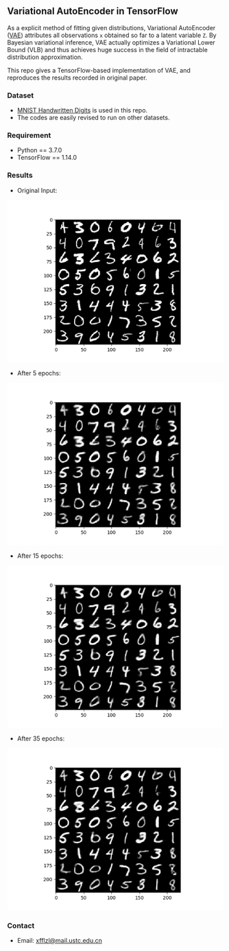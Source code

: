 ## Variational AutoEncoder in TensorFlow

As a explicit method of fitting given distributions, Variational AutoEncoder ([VAE](https://arxiv.org/abs/1312.6114v10)) attributes all observations `x` obtained so far to a latent variable `Z`. By Bayesian variational inference, VAE actually optimizes a Variational Lower Bound (VLB) and thus achieves huge success in the field of intractable distribution approximation.

This repo gives a TensorFlow-based implementation of VAE, and reproduces the results recorded in original paper.

### Dataset

* [MNIST Handwritten Digits](https://cs.nyu.edu/~roweis/data/mnist_all.mat) is used in this repo.
* The codes are easily revised to run on other datasets.

### Requirement

* Python == 3.7.0
* TensorFlow == 1.14.0

### Results

* Original Input: 

![](https://github.com/xfflzl/tf-VAE/raw/master/results/original_X.png)

* After 5 epochs: 

![](https://github.com/xfflzl/tf-VAE/raw/master/results/generated_X_epoch_5.png)

* After 15 epochs: 

![](https://github.com/xfflzl/tf-VAE/raw/master/results/generated_X_epoch_15.png)

* After 35 epochs: 

![](https://github.com/xfflzl/tf-VAE/raw/master/results/generated_X_epoch_35.png)

### Contact

* Email: xfflzl@mail.ustc.edu.cn